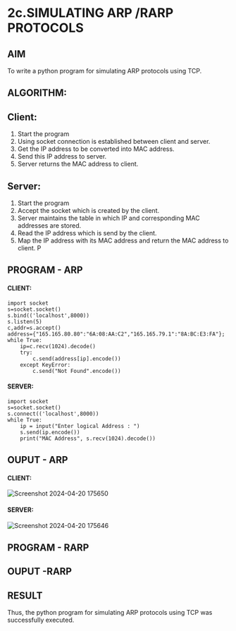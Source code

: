 # 2c.SIMULATING ARP /RARP PROTOCOLS
## AIM
To write a python program for simulating ARP protocols using TCP.
## ALGORITHM:
## Client:
1. Start the program
2. Using socket connection is established between client and server.
3. Get the IP address to be converted into MAC address.
4. Send this IP address to server.
5. Server returns the MAC address to client.
## Server:
1. Start the program
2. Accept the socket which is created by the client.
3. Server maintains the table in which IP and corresponding MAC addresses are
stored.
4. Read the IP address which is send by the client.
5. Map the IP address with its MAC address and return the MAC address to client.
P
## PROGRAM - ARP

#### CLIENT:
```
import socket
s=socket.socket()
s.bind(('localhost',8000))
s.listen(5)
c,addr=s.accept()
address={"165.165.80.80":"6A:08:AA:C2","165.165.79.1":"8A:BC:E3:FA"};
while True:
    ip=c.recv(1024).decode()
    try:
        c.send(address[ip].encode())
    except KeyError:
        c.send("Not Found".encode())
```

#### SERVER:
```
import socket
s=socket.socket()
s.connect(('localhost',8000))
while True:
    ip = input("Enter logical Address : ")
    s.send(ip.encode())
    print("MAC Address", s.recv(1024).decode())
```
## OUPUT - ARP
#### CLIENT:

![Screenshot 2024-04-20 175650](https://github.com/KrishnaPrasad148/2c.ARP_RARP_PROTOCOLS/assets/147332763/6753f0b8-c542-4316-a0a6-be664dba4625)

#### SERVER:

![Screenshot 2024-04-20 175646](https://github.com/KrishnaPrasad148/2c.ARP_RARP_PROTOCOLS/assets/147332763/f5ac56d5-c487-4e35-9c73-f1536e2ad1cf)

## PROGRAM - RARP
## OUPUT -RARP
## RESULT
Thus, the python program for simulating ARP protocols using TCP was successfully 
executed.

